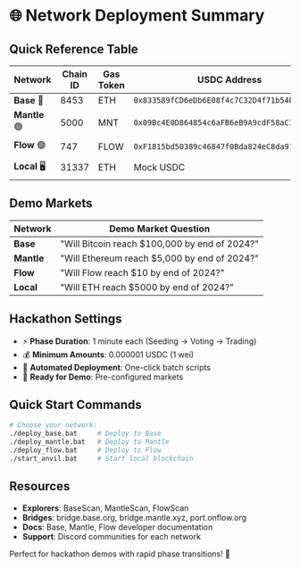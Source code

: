 # 🌐 Network Deployment Summary

## Quick Reference Table

| Network | Chain ID | Gas Token | USDC Address | RPC URL | Deployment Script |
|---------|----------|-----------|--------------|---------|-------------------|
| **Base** 🔵 | 8453 | ETH | `0x833589fCD6eDb6E08f4c7C32D4f71b54bdA02913` | https://mainnet.base.org | `deploy_base.bat` |
| **Mantle** 🟢 | 5000 | MNT | `0x09Bc4E0D864854c6aFB6eB9A9cdF58aC190D0dF9` | https://rpc.mantle.xyz | `deploy_mantle.bat` |
| **Flow** 🟣 | 747 | FLOW | `0xF1815bd50389c46847f0Bda824eC8da914045D14` | https://mainnet.evm.nodes.onflow.org | `deploy_flow.bat` |
| **Local** 🖥️ | 31337 | ETH | Mock USDC | http://localhost:8545 | `start_anvil.bat` + `deploy_windows.bat` |

## Demo Markets

| Network | Demo Market Question |
|---------|---------------------|
| **Base** | "Will Bitcoin reach $100,000 by end of 2024?" |
| **Mantle** | "Will Ethereum reach $5,000 by end of 2024?" |
| **Flow** | "Will Flow reach $10 by end of 2024?" |
| **Local** | "Will ETH reach $5000 by end of 2024?" |

## Hackathon Settings

- ⚡ **Phase Duration**: 1 minute each (Seeding → Voting → Trading)
- 💰 **Minimum Amounts**: 0.000001 USDC (1 wei)
- 🔧 **Automated Deployment**: One-click batch scripts
- 🎯 **Ready for Demo**: Pre-configured markets

## Quick Start Commands

```bash
# Choose your network:
./deploy_base.bat     # Deploy to Base
./deploy_mantle.bat   # Deploy to Mantle  
./deploy_flow.bat     # Deploy to Flow
./start_anvil.bat     # Start local blockchain
```

## Resources

- **Explorers**: BaseScan, MantleScan, FlowScan
- **Bridges**: bridge.base.org, bridge.mantle.xyz, port.onflow.org
- **Docs**: Base, Mantle, Flow developer documentation
- **Support**: Discord communities for each network

Perfect for hackathon demos with rapid phase transitions! 🚀 